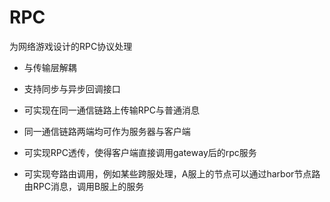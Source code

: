 # RPC

为网络游戏设计的RPC协议处理

* 与传输层解耦

* 支持同步与异步回调接口

* 可实现在同一通信链路上传输RPC与普通消息

* 同一通信链路两端均可作为服务器与客户端

* 可实现RPC透传，使得客户端直接调用gateway后的rpc服务

* 可实现夸路由调用，例如某些跨服处理，A服上的节点可以通过harbor节点路由RPC消息，调用B服上的服务







